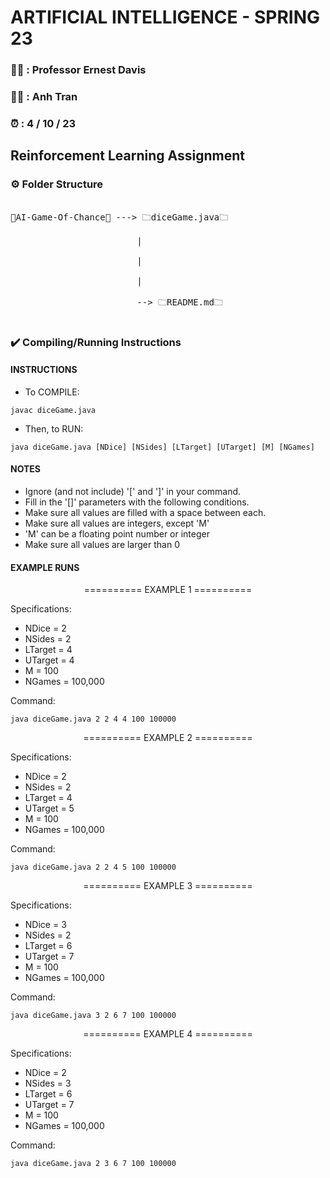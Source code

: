 # ARTIFICIAL INTELLIGENCE - SPRING 23
              
### 👨‍🏫 : Professor Ernest Davis                     
### 👨‍🎓 : Anh Tran            
### ⏰ : 4 / 10 / 23
                  
## Reinforcement Learning Assignment
               
### ⚙️ Folder Structure
<pre align="left">             
📁AI-Game-Of-Chance📁 ---> 🗀diceGame.java🗀            <br>
                        |                                <br>
                        |                                <br>
                        |                                <br>
                        --> 🗀README.md🗀                <br>
</pre>   
         
                
### ✔️ Compiling/Running Instructions                   

                   
####    INSTRUCTIONS                  

                
- To COMPILE:
                  
                
```
javac diceGame.java
```
                    
                  
- Then, to RUN:
                   
                       
```
java diceGame.java [NDice] [NSides] [LTarget] [UTarget] [M] [NGames]
```


                                                   
####    NOTES                 

               
- Ignore (and not include) '[' and ']' in your command.
- Fill in the '[]' parameters with the following conditions. 
- Make sure all values are filled with a space between each.
- Make sure all values are integers, except 'M' 
- 'M' can be a floating point number or integer
- Make sure all values are larger than 0
            

####    EXAMPLE RUNS
                
<div align="center">========== EXAMPLE 1 ==========</div>  
                              
Specifications:
- NDice = 2
- NSides = 2
- LTarget = 4
- UTarget = 4
- M = 100
- NGames = 100,000
           
Command: 

```
java diceGame.java 2 2 4 4 100 100000
```
                 
<div align="center">========== EXAMPLE 2 ==========</div> 
                      
Specifications:
- NDice = 2
- NSides = 2
- LTarget = 4
- UTarget = 5
- M = 100
- NGames = 100,000
            
Command:

```
java diceGame.java 2 2 4 5 100 100000
```
                 
<div align="center">========== EXAMPLE 3 ==========</div> 
                                   
Specifications:
- NDice = 3
- NSides = 2
- LTarget = 6
- UTarget = 7
- M = 100
- NGames = 100,000
            
Command:

```
java diceGame.java 3 2 6 7 100 100000
```
                 
<div align="center">========== EXAMPLE 4 ==========</div> 
                                   
Specifications:
- NDice = 2
- NSides = 3
- LTarget = 6
- UTarget = 7
- M = 100
- NGames = 100,000
            
Command: 

```
java diceGame.java 2 3 6 7 100 100000
```